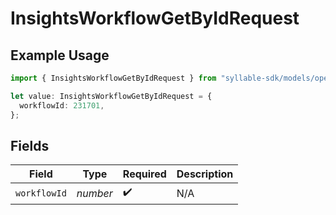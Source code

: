 # InsightsWorkflowGetByIdRequest

## Example Usage

```typescript
import { InsightsWorkflowGetByIdRequest } from "syllable-sdk/models/operations";

let value: InsightsWorkflowGetByIdRequest = {
  workflowId: 231701,
};
```

## Fields

| Field              | Type               | Required           | Description        |
| ------------------ | ------------------ | ------------------ | ------------------ |
| `workflowId`       | *number*           | :heavy_check_mark: | N/A                |